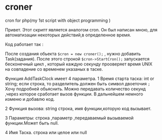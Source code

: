 # croner
cron for php(my 1st script with object programming )

Привет.
Этот скрипт является аналогом cron.
Он был написан мною, для автоматизации некоторых действий,в определенное время.

Код работает так :

После создания обьекта `$cron = new croner();` , нужно добавить Task(задания).
После этого строкой `$cron->StartCron();` запускается бесконечный цикл ,
который каждую секунду прооверяет время UNIX на совпадение со временем указаных в таске.

Функция AddTaskClock имеет 4 параметра.
1 Время старта таска:
    int or string;
      если строка, то разделитель должен быть символ двоеточия `;`
      Хочу подробней обьяснить. Можно передавать количество секунд ,через которое сработает вызов функции.
      В дальнейшем немного изменю и добавлю код.
      
2 Функция вызова:
    string
      строка, имя функции,которую код вызывает.

3 Параметры:
  строка ,параметр ,передаваемый вызываемой функции.Может быть null.
  
4 Имя Таска.
  строка или целое или null
